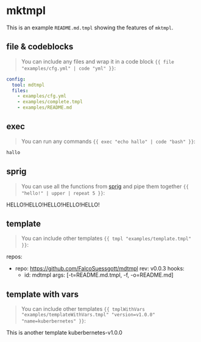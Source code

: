 # mktmpl
This is an example `README.md.tmpl` showing the features of `mktmpl`.

## file & codeblocks
> You can include any files and wrap it in a code block `{{ file "examples/cfg.yml" | code "yml" }}`:
<!--- {{ file "examples/cfg.yml" | code "yml" }} --->
```yml
config:
  tool: mdtmpl
  files:
    - examples/cfg.yml
    - examples/complete.tmpl
    - examples/README.md

```

## exec
> You can run any commands `{{ exec "echo hallo" | code "bash" }}`:
<!--- {{ exec "echo hallo" | truncate | code "bash" }} --->
```bash
hallo
```

## sprig
> You can use all the functions from [sprig](https://masterminds.github.io/sprig/) and pipe them together `{{ "hello!" | upper | repeat 5 }}`:
<!--- {{ "hello!" | upper | repeat 5 }} --->
HELLO!HELLO!HELLO!HELLO!HELLO!

## template
> You can include other templates `{{ tmpl "examples/template.tmpl" }}`:
<!--- {{ tmpl "examples/template.tmpl" }} --->
repos:
  - repo: https://github.com/FalcoSuessgott/mdtmpl
    rev: v0.0.3
    hooks:
      - id: mdtmpl
        args: [-t=README.md.tmpl, -f, -o=README.md]


## template with vars
> You can include other templates `{{ tmplWithVars "examples/templateWithVars.tmpl" "version=v1.0.0" "name=kuberbernetes" }}`:
<!--- {{ tmplWithVars "examples/templateWithVars.tmpl" "version=v1.0.0" "name=kuberbernetes" }} --->
This is another template kuberbernetes-v1.0.0

